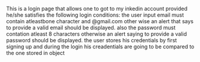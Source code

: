 This is a login page that allows one to got to my inkedin account provided he/she satisfies the following login conditions: the user input email must contain atleastbone character and @gmail.com  other wise an alert that says to provide a valid email should be displayed. also the password must contation atleast 8 characters otherwise an alert saying to provide a valid password should be displayed. the user stores his credentials by first signing up and during the login his creadentials are going to be compared to the one stored in object
